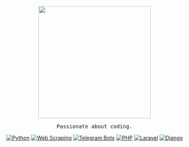 <div align="center">
  <img src="https://i.pinimg.com/originals/8b/35/fe/8b35fef55fba1a201c9c7a11d3ec3d64.gif" width="300" />
</div>

<p align="center">
  <samp>
  Passionate about coding.
  </samp>
</p>

<div align="center">

[![Python](https://img.shields.io/badge/Python-2C3E50?style=for-the-badge&logo=python&logoColor=white)](https://www.python.org)  [![Web Scraping](https://img.shields.io/badge/Web_Scraping-1A4B4B?style=for-the-badge&logo=webscraper&logoColor=white)](https://en.wikipedia.org/wiki/Web_scraping)  [![Telegram Bots](https://img.shields.io/badge/Telegram_Bots-1B3B5A?style=for-the-badge&logo=telegram&logoColor=white)](https://core.telegram.org/bots)  [![PHP](https://img.shields.io/badge/PHP-4B3B66?style=for-the-badge&logo=php&logoColor=white)](https://www.php.net)  [![Laravel](https://img.shields.io/badge/Laravel-7A2F2F?style=for-the-badge&logo=laravel&logoColor=white)](https://laravel.com)  [![Django](https://img.shields.io/badge/Django-083B2A?style=for-the-badge&logo=django&logoColor=white)](https://www.djangoproject.com)

</div>
